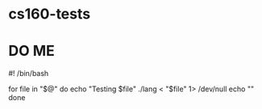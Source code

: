 cs160-tests
===========


DO ME
===========

#! /bin/bash

for file in "$@"
do
        echo "Testing $file"
        ./lang < "$file" 1> /dev/null
        echo ""
done

